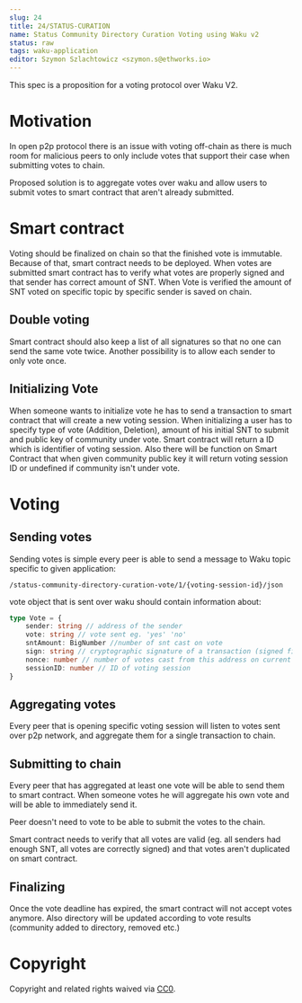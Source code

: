 ```yaml
---
slug: 24
title: 24/STATUS-CURATION
name: Status Community Directory Curation Voting using Waku v2
status: raw
tags: waku-application
editor: Szymon Szlachtowicz <szymon.s@ethworks.io>
---
```


This spec is a proposition for a voting protocol over Waku V2.

# Motivation

In open p2p protocol there is an issue with voting off-chain as there is much room for malicious peers to only include votes that support their case when submitting votes to chain.

Proposed solution is to aggregate votes over waku and allow users to submit votes to smart contract that aren't already submitted.

# Smart contract

Voting should be finalized on chain so that the finished vote is immutable.
Because of that, smart contract needs to be deployed.
When votes are submitted smart contract has to verify what votes are properly signed and that sender has correct amount of SNT.
When Vote is verified the amount of SNT voted on specific topic by specific sender is saved on chain.

## Double voting

Smart contract should also keep a list of all signatures so that no one can send the same vote twice.
Another possibility is to allow each sender to only vote once.

## Initializing Vote

When someone wants to initialize vote he has to send a transaction to smart contract that will create a new voting session.
When initializing a user has to specify type of vote (Addition, Deletion), amount of his initial SNT to submit and public key of community under vote.
Smart contract will return a ID which is identifier of voting session.
Also there will be function on Smart Contract that when given community public key it will return voting session ID or undefined if community isn't under vote.

# Voting

## Sending votes

Sending votes is simple every peer is able to send a message to Waku topic specific to given application: 
```
/status-community-directory-curation-vote/1/{voting-session-id}/json
```

vote object that is sent over waku should contain information about: 

```ts
type Vote = {
    sender: string // address of the sender
    vote: string // vote sent eg. 'yes' 'no'
    sntAmount: BigNumber //number of snt cast on vote
    sign: string // cryptographic signature of a transaction (signed fields: sender,vote,sntAmount,nonce,sessionID)
    nonce: number // number of votes cast from this address on current vote (only if we allow multiple votes from the same sender)
    sessionID: number // ID of voting session
}
```

## Aggregating votes

Every peer that is opening specific voting session will listen to votes sent over p2p network, and aggregate them for a single transaction to chain.

## Submitting to chain

Every peer that has aggregated at least one vote will be able to send them to smart contract.
When someone votes he will aggregate his own vote and will be able to immediately send it.

Peer doesn't need to vote to be able to submit the votes to the chain.

Smart contract needs to verify that all votes are valid (eg. all senders had enough SNT, all votes are correctly signed) and that votes aren't duplicated on smart contract.

## Finalizing 

Once the vote deadline has expired, the smart contract will not accept votes anymore.
Also directory will be updated according to vote results (community added to directory, removed etc.)

# Copyright

Copyright and related rights waived via
[CC0](https://creativecommons.org/publicdomain/zero/1.0/).
